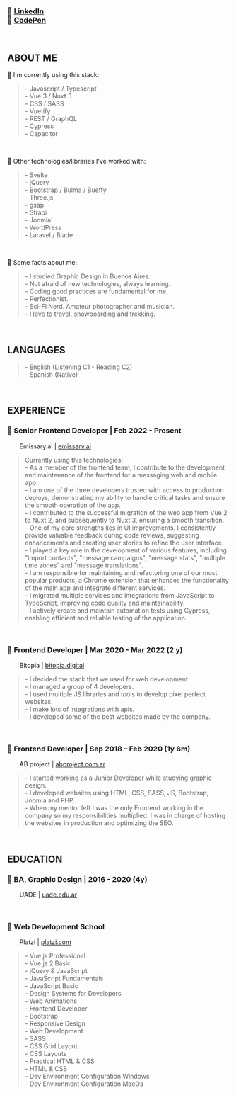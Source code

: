 <h3>
  🔸 <a href="https://www.linkedin.com/in/damiothar/">LinkedIn</a></br>
  🔸 <a href="https://codepen.io/damiothar">CodePen</a>
</h3>
<br />

<h2>ABOUT ME</h2>
🔹 I'm currently using this stack:
<br />
<blockquote>
  - Javascript / Typescript<br />
  - Vue 3 / Nuxt 3<br />
  - CSS / SASS<br />
  - Vuetify<br />
  - REST / GraphQL<br />
  - Cypress<br />
  - Capacitor<br />
</blockquote>
<br />

🔹 Other technologies/libraries I've worked with:
<br />
<blockquote>
  - Svelte<br />
  - jQuery<br />
  - Bootstrap / Bulma / Bueffy<br />
  - Three.js<br />
  - gsap<br />
  - Strapi<br />
  - Joomla!<br />
  - WordPress<br />
  - Laravel / Blade<br />
</blockquote>
<br />

🔸 Some facts about me:
<br />
<blockquote>
  - I studied Graphic Design in Buenos Aires.<br />
  - Not afraid of new technologies, always learning.<br />
  - Coding good practices are fundamental for me.<br />
  - Perfectionist.<br />
  - Sci-Fi Nerd. Amateur photographer and musician.<br />
  - I love to travel, snowboarding and trekking.<br />
</blockquote>
<br />

<h2>LANGUAGES</h2>
<blockquote>
  - English (Listening C1 - Reading C2)<br />
  - Spanish (Native)<br />
</blockquote>
<br />

<h2>EXPERIENCE</h2>
<h3>
  🔸 Senior Frontend Developer | Feb 2022 - Present
</h3>
<p>
  &nbsp;&nbsp;&nbsp;&nbsp;&nbsp;&nbsp;
  Emissary.ai | <a href="https://www.emissary.ai/">emissary.ai</a>
</p>
<blockquote>
  Currently using this technologies:<br />
  - As a member of the frontend team, I contribute to the development and maintenance of the frontend for a messaging web and mobile app.<br />
  - I am one of the three developers trusted with access to production deploys, demonstrating my ability to handle critical tasks and ensure the smooth operation of the app.<br />
  - I contributed to the successful migration of the web app from Vue 2 to Nuxt 2, and subsequently to Nuxt 3, ensuring a smooth transition.<br />
  - One of my core strengths lies in UI improvements. I consistently provide valuable feedback during code reviews, suggesting enhancements and creating user stories to refine the user interface.<br />
  - I played a key role in the development of various features, including "import contacts", "message campaigns", "message stats", "multiple time zones" and "message translations".<br />
  - I am responsible for maintaining and refactoring one of our most popular products, a Chrome extension that enhances the functionality of the main app and integrate different services.<br />
  - I migrated multiple services and integrations from JavaScript to TypeScript, improving code quality and maintainability.<br />
  - I actively create and maintain automation tests using Cypress, enabling efficient and reliable testing of the application.<br />
</blockquote>
<br />

<h3>
  🔸 Frontend Developer | Mar 2020 - Mar 2022 (2 y)
</h3>
<p>
  &nbsp;&nbsp;&nbsp;&nbsp;&nbsp;&nbsp;
  Bitopia | <a href="https://bitopia.digital/">bitopia.digital</a>
</p>
<blockquote>
  - I decided the stack that we used for web development<br />
  - I managed a group of 4 developers.<br />
  - I used multiple JS libraries and tools to develop pixel perfect websites.<br />
  - I make lots of integrations with apis.<br />
  - I developed some of the best websites made by the company.<br />
</blockquote>
<br />

<h3>
  🔸 Frontend Developer | Sep 2018 – Feb 2020 (1y 6m)
</h3>
<p>
  &nbsp;&nbsp;&nbsp;&nbsp;&nbsp;&nbsp;
  AB project | <a href="https://www.abproject.com.ar/">abproject.com.ar</a>
</p>
<blockquote>
  - I started working as a Junior Developer while studying graphic design.<br />
  - I developed websites using HTML, CSS, SASS, JS, Bootstrap, Joomla and PHP.<br />
  - When my mentor left I was the only Frontend working in the company so my responsibilities multiplied. I was in charge of hosting the websites in production and optimizing the SEO.<br />
</blockquote>
<br />

<h2>EDUCATION</h2>
<h3>
  🔸 BA, Graphic Design | 2016 - 2020 (4y)
</h3>
<p>
  &nbsp;&nbsp;&nbsp;&nbsp;&nbsp;&nbsp;
  UADE | <a href="https://www.uade.edu.ar/">uade.edu.ar</a>
</p>
<br />

<h3>
  🔸 Web Development School
</h3>
<p>
  &nbsp;&nbsp;&nbsp;&nbsp;&nbsp;&nbsp;
  Platzi | <a href="https://platzi.com/">platzi.com</a>
</p>
<blockquote>
  - Vue.js Professional<br />
  - Vue.js 2 Basic<br />
  - jQuery & JavaScript<br />
  - JavaScript Fundamentals<br />
  - JavaScript Basic<br />
  - Design Systems for Developers<br />
  - Web Animations<br />
  - Frontend Developer<br />
  - Bootstrap<br />
  - Responsive Design<br />
  - Web Development<br />
  - SASS<br />
  - CSS Grid Layout<br />
  - CSS Layouts<br />
  - Practical HTML & CSS<br />
  - HTML & CSS<br />
  - Dev Environment Configuration Windows<br />
  - Dev Environment Configuration MacOs<br />
</blockquote>
<br />
